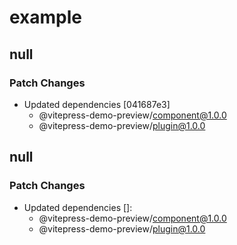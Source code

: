 # example

## null

### Patch Changes

- Updated dependencies [041687e3]
  - @vitepress-demo-preview/component@1.0.0
  - @vitepress-demo-preview/plugin@1.0.0

## null

### Patch Changes

- Updated dependencies []:
  - @vitepress-demo-preview/component@1.0.0
  - @vitepress-demo-preview/plugin@1.0.0
